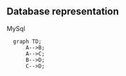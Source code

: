 ## Database representation

MySql

[//]: # (Test)

```mermaid
  graph TD;
      A-->B;
      A-->C;
      B-->D;
      C-->D;
```